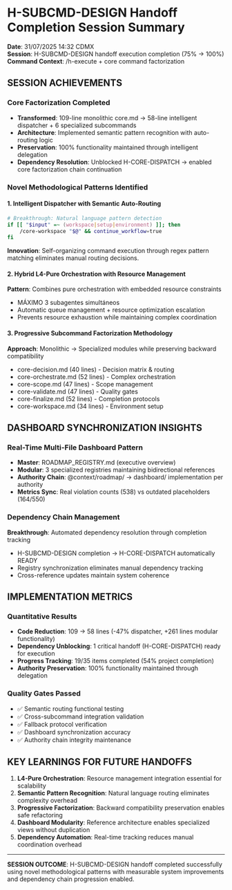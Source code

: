# H-SUBCMD-DESIGN Handoff Completion Session Summary

**Date**: 31/07/2025 14:32 CDMX  
**Session**: H-SUBCMD-DESIGN handoff execution completion (75% → 100%)  
**Command Context**: /h-execute + core command factorization

## SESSION ACHIEVEMENTS

### Core Factorization Completed
- **Transformed**: 109-line monolithic core.md → 58-line intelligent dispatcher + 6 specialized subcommands
- **Architecture**: Implemented semantic pattern recognition with auto-routing logic
- **Preservation**: 100% functionality maintained through intelligent delegation
- **Dependency Resolution**: Unblocked H-CORE-DISPATCH → enabled core factorization chain continuation

### Novel Methodological Patterns Identified

#### 1. Intelligent Dispatcher with Semantic Auto-Routing
```bash
# Breakthrough: Natural language pattern detection
if [[ "$input" =~ (workspace|setup|environment) ]]; then
    /core-workspace "$@" && continue_workflow=true
fi
```
**Innovation**: Self-organizing command execution through regex pattern matching eliminates manual routing decisions.

#### 2. Hybrid L4-Pure Orchestration with Resource Management
**Pattern**: Combines pure orchestration with embedded resource constraints
- MÁXIMO 3 subagentes simultáneos
- Automatic queue management + resource optimization escalation
- Prevents resource exhaustion while maintaining complex coordination

#### 3. Progressive Subcommand Factorization Methodology
**Approach**: Monolithic → Specialized modules while preserving backward compatibility
- core-decision.md (40 lines) - Decision matrix & routing
- core-orchestrate.md (52 lines) - Complex orchestration  
- core-scope.md (47 lines) - Scope management
- core-validate.md (47 lines) - Quality gates
- core-finalize.md (52 lines) - Completion protocols
- core-workspace.md (34 lines) - Environment setup

## DASHBOARD SYNCHRONIZATION INSIGHTS

### Real-Time Multi-File Dashboard Pattern
- **Master**: ROADMAP_REGISTRY.md (executive overview)
- **Modular**: 3 specialized registries maintaining bidirectional references
- **Authority Chain**: @context/roadmap/ → dashboard/ implementation per authority
- **Metrics Sync**: Real violation counts (538) vs outdated placeholders (164/550)

### Dependency Chain Management
**Breakthrough**: Automated dependency resolution through completion tracking
- H-SUBCMD-DESIGN completion → H-CORE-DISPATCH automatically READY
- Registry synchronization eliminates manual dependency tracking
- Cross-reference updates maintain system coherence

## IMPLEMENTATION METRICS

### Quantitative Results
- **Code Reduction**: 109 → 58 lines (-47% dispatcher, +261 lines modular functionality)
- **Dependency Unblocking**: 1 critical handoff (H-CORE-DISPATCH) ready for execution
- **Progress Tracking**: 19/35 items completed (54% project completion)
- **Authority Preservation**: 100% functionality maintained through delegation

### Quality Gates Passed
- ✅ Semantic routing functional testing
- ✅ Cross-subcommand integration validation  
- ✅ Fallback protocol verification
- ✅ Dashboard synchronization accuracy
- ✅ Authority chain integrity maintenance

## KEY LEARNINGS FOR FUTURE HANDOFFS

1. **L4-Pure Orchestration**: Resource management integration essential for scalability
2. **Semantic Pattern Recognition**: Natural language routing eliminates complexity overhead
3. **Progressive Factorization**: Backward compatibility preservation enables safe refactoring
4. **Dashboard Modularity**: Reference architecture enables specialized views without duplication
5. **Dependency Automation**: Real-time tracking reduces manual coordination overhead

---

**SESSION OUTCOME**: H-SUBCMD-DESIGN handoff completed successfully using novel methodological patterns with measurable system improvements and dependency chain progression enabled.
